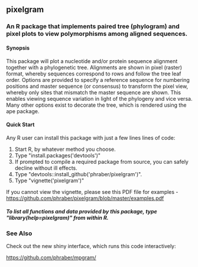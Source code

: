 ## pixelgram
### An R package that implements paired tree (phylogram) and pixel plots to view polymorphisms among aligned sequences.

#### Synopsis
This package will plot a nucleotide and/or protein sequence alignment together with a phylogenetic tree.  Alignments are shown in pixel (raster) format, whereby sequences correspond to rows and follow the tree leaf order.  Options are provided to specify a reference sequence for numbering positions and master sequence (or consensus) to transform the pixel view, whereby only sites that mismatch the master sequence are shown.  This enables viewing sequence variation in light of the phylogeny and vice versa.  Many other options exist to decorate the tree, which is rendered using the ape package.

#### Quick Start
Any R user can install this package with just a few lines lines of code:

1. Start R, by whatever method you choose.
1. Type "install.packages('devtools')"
1. If prompted to compile a required package from source, you can safely decline without ill effects.
1. Type "devtools::install_github('phraber/pixelgram')".
1. Type "vignette('pixelgram')"

If you cannot view the vignette, please see this PDF file for examples - https://github.com/phraber/pixelgram/blob/master/examples.pdf

##### To list all functions and data provided by this package, type "library(help=pixelgram)" from within R.

### See Also
Check out the new shiny interface, which runs this code interactively:  

https://github.com/phraber/mpgram/

